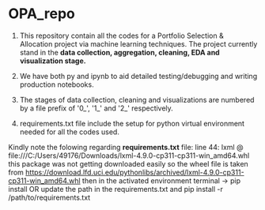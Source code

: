 # OPA_repo
1. This repository contain all the codes for a Portfolio Selection & Allocation project via machine learning techniques.
   The project currently stand in the **data collection, aggregation, cleaning, EDA and visualization stage.**

2. We have both py and ipynb to aid detailed testing/debugging and writing production notebooks.

3. The stages of data collection, cleaning and visualizations are numbered by a file prefix of '0_', '1_' and '2_' respectively.

4. requirements.txt file include the setup for python virtual environment needed for all the codes used.

Kindly note the folowing regarding **requirements.txt** file:
line 44: lxml @ file:///C:/Users/49176/Downloads/lxml-4.9.0-cp311-cp311-win_amd64.whl
this package was not getting downloaded easily so the wheel file is taken from https://download.lfd.uci.edu/pythonlibs/archived/lxml-4.9.0-cp311-cp311-win_amd64.whl
then in the activated environment terminal -> pip install <path to the above downloaded file> OR
update the path in the requirements.txt and
pip install -r /path/to/requirements.txt
